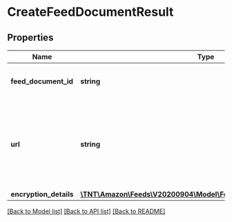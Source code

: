 # CreateFeedDocumentResult

## Properties
Name | Type | Description | Notes
------------ | ------------- | ------------- | -------------
**feed_document_id** | **string** | The identifier of the feed document. | 
**url** | **string** | The presigned URL for uploading the feed contents. This URL expires after 5 minutes. | 
**encryption_details** | [**\TNT\Amazon\Feeds\V20200904\Model\FeedDocumentEncryptionDetails**](FeedDocumentEncryptionDetails.md) |  | 

[[Back to Model list]](../README.md#documentation-for-models) [[Back to API list]](../README.md#documentation-for-api-endpoints) [[Back to README]](../README.md)


